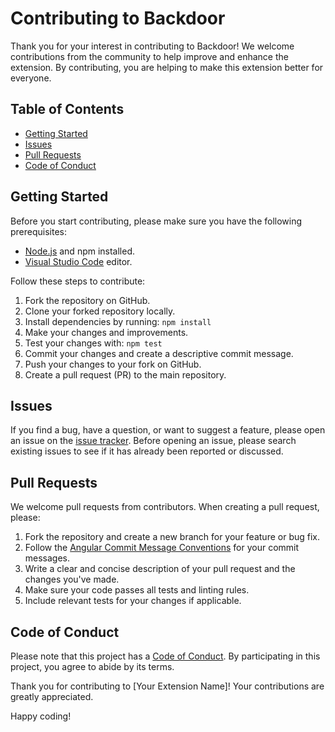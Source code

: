 # Contributing to Backdoor

Thank you for your interest in contributing to Backdoor! We welcome contributions from the community to help improve and enhance the extension. By contributing, you are helping to make this extension better for everyone.

## Table of Contents

- [Getting Started](#getting-started)
- [Issues](#issues)
- [Pull Requests](#pull-requests)
- [Code of Conduct](#code-of-conduct)

## Getting Started

Before you start contributing, please make sure you have the following prerequisites:

- [Node.js](https://nodejs.org/) and npm installed.
- [Visual Studio Code](https://code.visualstudio.com/) editor.

Follow these steps to contribute:

1. Fork the repository on GitHub.
2. Clone your forked repository locally.
3. Install dependencies by running: `npm install`
4. Make your changes and improvements.
5. Test your changes with: `npm test`
6. Commit your changes and create a descriptive commit message.
7. Push your changes to your fork on GitHub.
8. Create a pull request (PR) to the main repository.

## Issues

If you find a bug, have a question, or want to suggest a feature, please open an issue on the [issue tracker](https://github.com/your-username/your-extension/issues). Before opening an issue, please search existing issues to see if it has already been reported or discussed.

## Pull Requests

We welcome pull requests from contributors. When creating a pull request, please:

1. Fork the repository and create a new branch for your feature or bug fix.
2. Follow the [Angular Commit Message Conventions](https://github.com/angular/angular.js/blob/master/DEVELOPERS.md#-git-commit-guidelines) for your commit messages.
3. Write a clear and concise description of your pull request and the changes you've made.
4. Make sure your code passes all tests and linting rules.
5. Include relevant tests for your changes if applicable.

## Code of Conduct

Please note that this project has a [Code of Conduct](CODE_OF_CONDUCT.md). By participating in this project, you agree to abide by its terms.

Thank you for contributing to [Your Extension Name]! Your contributions are greatly appreciated.

Happy coding!
